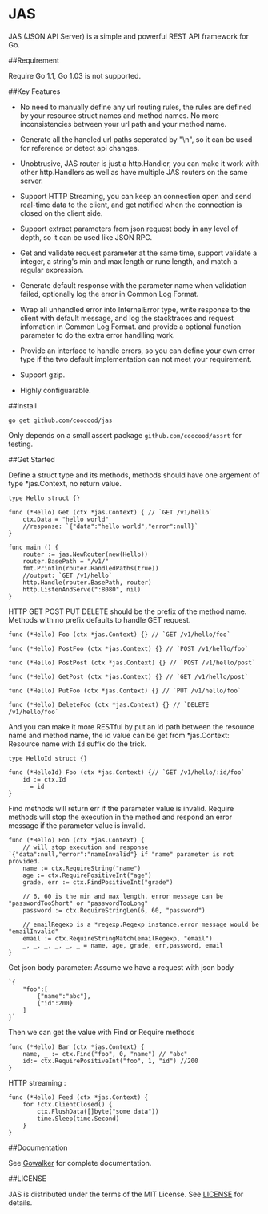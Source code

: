 JAS
===

JAS (JSON API Server) is a simple and powerful REST API framework for Go.

##Requirement

Require Go 1.1, Go 1.03 is not supported.

##Key Features

* No need to manually define any url routing rules, the rules are defined by your resource struct names and method names.
No more inconsistencies between your url path and your method name.

* Generate all the handled url paths seperated by "\n", so it can be used for reference or detect api changes.

* Unobtrusive, JAS router is just a http.Handler, you can make it work with other http.Handlers as well as have multiple JAS routers on the same server.

* Support HTTP Streaming, you can keep an connection open and send real-time data to the client, and get notified when the connection is closed on the client side.

* Support extract parameters from json request body in any level of depth, so it can be used like JSON RPC.

* Get and validate request parameter at the same time, support validate a integer, a string's min and max length or rune length, and match a regular expression.

* Generate default response with the parameter name when validation failed, optionally log the error in Common Log Format.

* Wrap all unhandled error into InternalError type, write response to the client with default message, and log the stacktraces and request infomation in Common Log Format.
and provide a optional function parameter to do the extra error handlling work.

* Provide an interface to handle errors, so you can define your own error type if the two default implementation can not meet your requirement.

* Support gzip.

* Highly configuarable.

##Install

    go get github.com/coocood/jas

Only depends on a small assert package `github.com/coocood/assrt` for testing.

##Get Started

Define a struct type and its methods, methods should have one argement of type *jas.Context, no return value.

    type Hello struct {}

    func (*Hello) Get (ctx *jas.Context) { // `GET /v1/hello`
    	ctx.Data = "hello world"
    	//response: `{"data":"hello world","error":null}`
    }

    func main () {
        router := jas.NewRouter(new(Hello))
        router.BasePath = "/v1/"
        fmt.Println(router.HandledPaths(true))
        //output: `GET /v1/hello`
        http.Handle(router.BasePath, router)
        http.ListenAndServe(":8080", nil)
    }


HTTP GET POST PUT DELETE should be the prefix of the method name. Methods with no prefix defaults to handle GET request.

    func (*Hello) Foo (ctx *jas.Context) {} // `GET /v1/hello/foo`

    func (*Hello) PostFoo (ctx *jas.Context) {} // `POST /v1/hello/foo`

    func (*Hello) PostPost (ctx *jas.Context) {} // `POST /v1/hello/post`

    func (*Hello) GetPost (ctx *jas.Context) {} // `GET /v1/hello/post`

    func (*Hello) PutFoo (ctx *jas.Context) {} // `PUT /v1/hello/foo`

    func (*Hello) DeleteFoo (ctx *jas.Context) {} // `DELETE /v1/hello/foo`


And you can make it more RESTful by put an Id path between the resource name and method name, the id value can be get from *jas.Context:
Resource name with `Id` suffix do the trick.

    type HelloId struct {}

    func (*HelloId) Foo (ctx *jas.Context) {// `GET /v1/hello/:id/foo`
        id := ctx.Id
        _ = id
    }

Find methods will return err if the parameter value is invalid.
Require methods will stop the execution in the method and respond an error message if the parameter value is invalid.

    func (*Hello) Foo (ctx *jas.Context) {
        // will stop execution and response `{"data":null,"error":"nameInvalid"} if "name" parameter is not provided.
        name := ctx.RequireString("name")
        age := ctx.RequirePositiveInt("age")
        grade, err := ctx.FindPositiveInt("grade")

        // 6, 60 is the min and max length, error message can be "passwordTooShort" or "passwordTooLong"
        password := ctx.RequireStringLen(6, 60, "password")

        // emailRegexp is a *regexp.Regexp instance.error message would be "emailInvalid"
        email := ctx.RequireStringMatch(emailRegexp, "email")
        _, _, _, _, _, _ = name, age, grade, err,password, email
    }

Get json body parameter:
Assume we have a request with json body

    `{
        "foo":[
            {"name":"abc"},
            {"id":200}
        ]
    }`

Then we can get the value with Find or Require methods

    func (*Hello) Bar (ctx *jas.Context) {
        name, _ := ctx.Find("foo", 0, "name") // "abc"
        id:= ctx.RequirePositiveInt("foo", 1, "id") //200
    }


HTTP streaming :

    func (*Hello) Feed (ctx *jas.Context) {
        for !ctx.ClientClosed() {
            ctx.FlushData([]byte("some data"))
            time.Sleep(time.Second)
        }
    }


##Documentation

See [Gowalker](http://gowalker.org/github.com/coocood/jas) for complete documentation.

##LICENSE

JAS is distributed under the terms of the MIT License. See [LICENSE](https://github.com/coocood/jas/blob/master/LICENSE) for details.